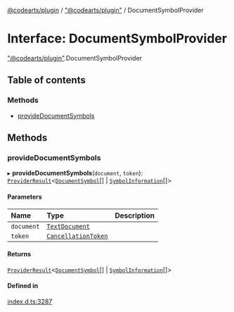 [@codearts/plugin](../README.md) / ["@codearts/plugin"](../modules/_codearts_plugin_.md) / DocumentSymbolProvider

# Interface: DocumentSymbolProvider

["@codearts/plugin"](../modules/_codearts_plugin_.md).DocumentSymbolProvider

## Table of contents

### Methods

- [provideDocumentSymbols](codearts_plugin_.DocumentSymbolProvider.md#providedocumentsymbols)

## Methods

### provideDocumentSymbols

▸ **provideDocumentSymbols**(`document`, `token`): [`ProviderResult`](../modules/_codearts_plugin_.md#providerresult)<[`DocumentSymbol`](../classes/codearts_plugin_.DocumentSymbol.md)[] \| [`SymbolInformation`](../classes/codearts_plugin_.SymbolInformation.md)[]\>

#### Parameters

| Name | Type | Description |
| :------ | :------ | :------ |
| `document` | [`TextDocument`](codearts_plugin_.TextDocument.md) |  |
| `token` | [`CancellationToken`](codearts_plugin_.CancellationToken.md) |  |

#### Returns

[`ProviderResult`](../modules/_codearts_plugin_.md#providerresult)<[`DocumentSymbol`](../classes/codearts_plugin_.DocumentSymbol.md)[] \| [`SymbolInformation`](../classes/codearts_plugin_.SymbolInformation.md)[]\>

#### Defined in

[index.d.ts:3287](https://github.com/huaweicloud/cloudide-plugin-api/blob/03c74e5/index.d.ts#L3287)
